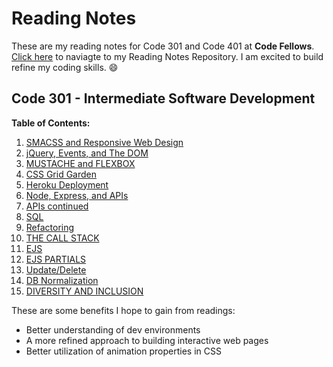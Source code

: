 # Reading Notes
These are my reading notes for Code 301 and Code 401 at **Code Fellows**. [Click here](https://github.com/Seon2020/reading-notes.git) to naviagte to my Reading Notes Repository. I am excited to build refine my coding skills. :smile: 
## Code 301 - Intermediate Software Development

**Table of Contents:**
1. [SMACSS and Responsive Web Design](01.md)
2. [jQuery, Events, and The DOM](02.md)
3. [MUSTACHE and FLEXBOX](03.md)
4. [CSS Grid Garden](04.md)
5. [Heroku Deployment](05.md)
6. [Node, Express, and APIs](06.md)
7. [APIs continued](07.md)
8. [SQL](08.md)
9. [Refactoring](09.md)
10. [THE CALL STACK](10.md)
11. [EJS](11.md)
12. [EJS PARTIALS](12.md)
13. [Update/Delete](13.md)
14. [DB Normalization](14.md)
15. [DIVERSITY AND INCLUSION](15.md)

These are some benefits I hope to gain from readings:
- Better understanding of dev environments
- A more refined approach to building interactive web pages
- Better utilization of animation properties in CSS



